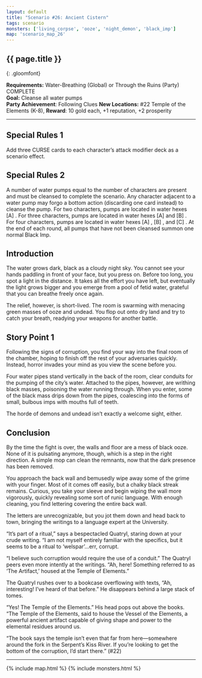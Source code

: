 ```yaml
---
layout: default
title: "Scenario #26: Ancient Cistern"
tags: scenario
monsters: ['living_corpse', 'ooze', 'night_demon', 'black_imp']
map: 'scenario_map_26'
---
```


## {{ page.title }}
{: .gloomfont}

__Requirements:__ Water-Breathing (Global) or Through the Ruins (Party) COMPLETE<br>
__Goal:__ Cleanse all water pumps<br>
__Party Achievement__: Following Clues
__New Locations:__ #22 Temple of the Elements <span class="map_loc">(K-8)</span>,
__Reward__: 10 gold each, +1 reputation, +2 prosperity <br>

***

## Special Rules 1

Add three CURSE cards to each character’s attack modifier deck as a scenario effect.

## Special Rules 2

A number of water pumps equal to the number of characters are present and must be cleansed
to complete the scenario. Any character adjacent to a water pump may forgo a bottom action
(discarding one card instead) to cleanse the pump. For two characters, pumps are located
in water hexes [A] . For three characters, pumps are located in water hexes [A] and [B] . For four
characters, pumps are located in water hexes [A] , [B] , and [C] . At the end of each round, all
pumps that have not been cleansed summon one normal Black Imp.


## Introduction

The water grows dark, black as a cloudy night sky. You cannot see your hands paddling in front
of your face, but you press on. Before too long, you spot a light in the distance. It takes
all the effort you have left, but eventually the light grows bigger and you emerge from a
pool of fetid water, grateful that you can breathe freely once again.

The relief, however, is short-lived. The room is swarming with menacing green masses of ooze
and undead. You flop out onto dry land and try to catch your breath, readying your weapons for another battle.

## Story Point 1

Following the signs of corruption, you find your way into the final room of the chamber, hoping
to finish off the rest of your adversaries quickly. Instead, horror invades your mind as you
view the scene before you.

Four water pipes stand vertically in the back of the room, clear conduits for the pumping
of the city’s water. Attached to the pipes, however, are writhing black masses, poisoning
the water running through. When you enter, some of the black mass drips down from the pipes,
coalescing into the forms of small, bulbous imps with mouths full of teeth.

The horde of demons and undead isn’t exactly a welcome sight, either.

## Conclusion

By the time the fight is over, the walls and floor are a mess of black ooze. None of it is
pulsating anymore, though, which is a step in the right direction. A simple mop can clean
the remnants, now that the dark presence has been removed.

You approach the back wall and bemusedly wipe away some of the grime with your finger. Most
of it comes off easily, but a chalky black streak remains. Curious, you take your sleeve and
begin wiping the wall more vigorously, quickly revealing some sort of runic language. With
enough cleaning, you find lettering covering the entire back wall.

The letters are unrecognizable, but you jot them down and head back to town, bringing the
writings to a language expert at the University.

“It’s part of a ritual,” says a bespectacled Quatryl, staring down at your crude writing.
“I am not myself entirely familiar with the specifics, but it seems to be a ritual to
‘welspar’...err, corrupt.

“I believe such corruption would require the use of a conduit.” The Quatryl peers even more
intently at the writings. “Ah, here! Something referred to as ‘The Artifact,’ housed at the
Temple of Elements.”

The Quatryl rushes over to a bookcase overflowing with texts, “Ah, interesting! I’ve heard
of that before.” He disappears behind a large stack of tomes.

“Yes! The Temple of the Elements.” His head pops out above the books. “The Temple of the
Elements, said to house the Vessel of the Elements, a powerful ancient artifact capable of
giving shape and power to the elemental residues around us.

“The book says the temple isn’t even that far from here—somewhere around the fork in the
Serpent’s Kiss River. If you’re looking to get the bottom of the corruption, I’d start there.” (#22)

***

{% include map.html %}
{% include monsters.html %}

